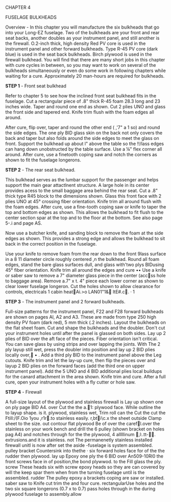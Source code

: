 CHAPTER 4

FUSELAGE BULKHEADS 

Overview - In this chapter you will manufacture the six bulkheads that go into your Long-EZ fuselage. Two of the bulkheads are your front and rear seat backs, another doubles as your instrument panel, and still another is the firewall. O.2-inch thick, high density Red PV core is used in the instrument panel and other forward bulkheads. Type R-45 PV core (dark blue) is used in the seat back bulkheads. Birch plywood is used in the firewall bulkhead. You will find that there are many short jobs in this chapter with cure cycles in between, so you may want to work on several of the bulkheads simultaneously or even do some work in following chapters while waiting for a cure. Appro­ximately 20 man-hours are required for bulkheads. 

**STEP 1** - Front seat bulkhead

Refer to chapter 5 to see how the inclined front seat bulkhead fits in the fuselage. Cut a rectangular piece of .8" thick R-45 foam 28.3 long and 23 inches wide. Taper and round one end as shown. Cut 2 plies UNO and glass the front side and tapered end. Knife trim flush with the foam edges all around. 

After cure, flip over, taper and round the other end ( ,'7" a 1 so) and round the side edges. The one ply BID glass skin on the back not only covers the back and taper but also folds around the side edges to meet the glass on front. Support the bulkhead up about l" above the table so the !!/lass edges can hang down unobstructed by the table surface. Use a ¼" flex corner all around. After cure, use a finetooth coping saw and notch the corners as shown to fit the fuselage longerons. 

**STEP 2** - The rear seat bulkhead.

This bulkhead serves as the lumbar support for the passenger and helps support the main gear attactlnent structure. A large hole in its center provides acess to the small baggage area behind the rear seat. Cut a .8" thick type R45 block to the dimensions shown. Glass this front face with 2 plies UNO at 45° crossing fiber orientation. Knife trim all around flush with the foam edges. After cure, use a fine-tooth coping saw or knife to taper the top and bottom edges as shown. This allows the bulkhead to fit flush to the center section spar at the top and to the floor at the bottom. See also page 5-.i and page AS. 

Now use a butcher knife, and sanding block to remove the foam at the side edges as shown. This provides a strong edge and allows the bulkhead to sit back in the correct position in the fuselage.

Use your knife to remove foam from the rear down to the front 9lass surface in a 8 11 diameter circle roughly centered ,n the bulkhead. Round all foam edges, stand the bare glass surfaces dull, and glass with'two plys BIDusing 45° fiber orientation. Knife trim all around the edges and cure •• Use a knife or saber saw to remove a 7" diameter glass piece in the center (acc􀀝ss hole to baggage area). Remove a.7" x t. 4" piece each lower corner as shown to clear lower fuselage longeron. Cut the holes shown to allow clearance for controls, electricals 1 cabin heat􀀥Ai.>o LAN01"1&􀀬 ltE#.c􀀱. · 1 

**STEP 3** - The instrument panel and 2 forward bulkheads.

Full-size patterns for the instrument panel, F22 and F28 forward bulkheads are shown on pages Al, A2 and A3. These are made from type 250 high density PV foam (dark red), 5 mm thick (.2 inches). Layout the bulkheads on the flat sheet foam. Cut and shape the bulkheads and the doubler. Don't cut your instrument holes until after the panel is glassed on both sides. Lay up 2 plies of BID over the aft face of the pieces. Fiber orientation isn't critical. You can save glass by using strips and over lapping the joints. With The 2 ply layup still wet, press the doubler into position and lay up 2 BID plies locally over,􀀿 • . Add a third ply BID to the instrument panel above the Leg cutouts. Knife trim and let the lay-up cure, then flip the pieces over and layup 2 BID plies on the forward faces (add the third one on upper instrument panel). Add the 5 UNO and 4 BID additional plies local buildups for the canard attachment in the area shown. Knife trim and cure. After a full cure, open your instrument holes with a fly cutter or hole saw. 

**STEP 4** - Firewall

A full-size layout of the plywood and stainless firewall is Lay up shown one on ply page BID A4. over Cut the the a.􀀅1: plywood face. While outline the to layup shape. is it. plywood, stainless wet, Trim roll can the Cut the cut the Ftill:/(F.Oio 1you ,r1r􀁕.to stainless easily. r,bt􀀐i\c.x the sheet outside Clamp sheet to the size. out contour flat plywood Be of over the caref􀀔l.over the stainless on your work bench and drill the 6 pulley (shown bracket on holes pag A4) and notches through for the the plywood, 4 alllllinum 􀁞,l:.tt-􀁡􀁢. extrusions.and  it is stainless. not The permanenetly stainless installed firewall unitl is now after set the aside -fuselage is system assembled. pulley bracket Countersink into thethe · six forward holes face for of the the rudder then plywood. lay up Epoxy one ply the 6 BID over An509-10Rl0 the front screws face in of position,the bond plywwod. to the Fill glass the ply. screw These heads six with screw epoxy heads so they are can covered by will the keep spar them when from the turning fuselage until is the assembled. rudder The pulley epoxy a brackets coping are saw or installed. saber saw to Knife cut trim the and four cure. rectangularUse holes and  the two six square longerons (0.7 x to 0.7) pass holes through in the during plywood  fuselage to assembly.allow 
